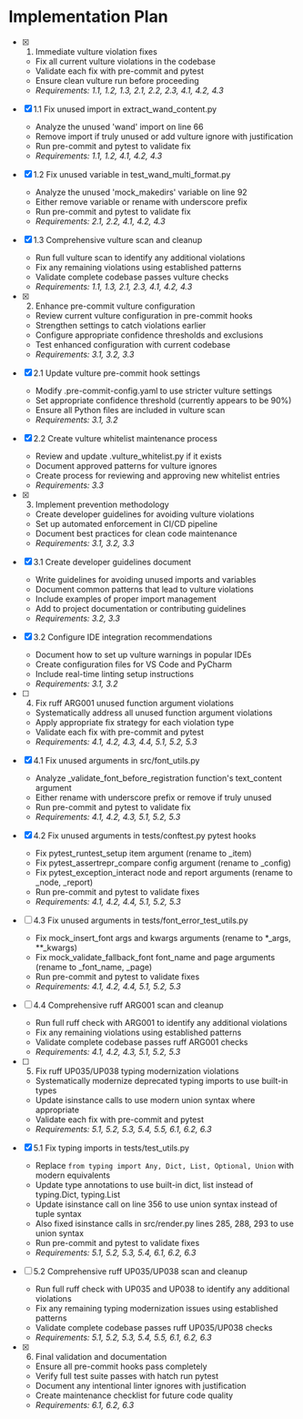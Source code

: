 # Implementation Plan

- [x] 1. Immediate vulture violation fixes
  - Fix all current vulture violations in the codebase
  - Validate each fix with pre-commit and pytest
  - Ensure clean vulture run before proceeding
  - _Requirements: 1.1, 1.2, 1.3, 2.1, 2.2, 2.3, 4.1, 4.2, 4.3_

- [x] 1.1 Fix unused import in extract_wand_content.py
  - Analyze the unused 'wand' import on line 66
  - Remove import if truly unused or add vulture ignore with justification
  - Run pre-commit and pytest to validate fix
  - _Requirements: 1.1, 1.2, 4.1, 4.2, 4.3_

- [x] 1.2 Fix unused variable in test_wand_multi_format.py
  - Analyze the unused 'mock_makedirs' variable on line 92
  - Either remove variable or rename with underscore prefix
  - Run pre-commit and pytest to validate fix
  - _Requirements: 2.1, 2.2, 4.1, 4.2, 4.3_

- [x] 1.3 Comprehensive vulture scan and cleanup
  - Run full vulture scan to identify any additional violations
  - Fix any remaining violations using established patterns
  - Validate complete codebase passes vulture checks
  - _Requirements: 1.1, 1.3, 2.1, 2.3, 4.1, 4.2, 4.3_

- [x] 2. Enhance pre-commit vulture configuration
  - Review current vulture configuration in pre-commit hooks
  - Strengthen settings to catch violations earlier
  - Configure appropriate confidence thresholds and exclusions
  - Test enhanced configuration with current codebase
  - _Requirements: 3.1, 3.2, 3.3_

- [x] 2.1 Update vulture pre-commit hook settings
  - Modify .pre-commit-config.yaml to use stricter vulture settings
  - Set appropriate confidence threshold (currently appears to be 90%)
  - Ensure all Python files are included in vulture scan
  - _Requirements: 3.1, 3.2_

- [x] 2.2 Create vulture whitelist maintenance process
  - Review and update .vulture_whitelist.py if it exists
  - Document approved patterns for vulture ignores
  - Create process for reviewing and approving new whitelist entries
  - _Requirements: 3.3_

- [x] 3. Implement prevention methodology
  - Create developer guidelines for avoiding vulture violations
  - Set up automated enforcement in CI/CD pipeline
  - Document best practices for clean code maintenance
  - _Requirements: 3.1, 3.2, 3.3_

- [x] 3.1 Create developer guidelines document
  - Write guidelines for avoiding unused imports and variables
  - Document common patterns that lead to vulture violations
  - Include examples of proper import management
  - Add to project documentation or contributing guidelines
  - _Requirements: 3.2, 3.3_

- [x] 3.2 Configure IDE integration recommendations
  - Document how to set up vulture warnings in popular IDEs
  - Create configuration files for VS Code and PyCharm
  - Include real-time linting setup instructions
  - _Requirements: 3.1, 3.2_

- [ ] 4. Fix ruff ARG001 unused function argument violations
  - Systematically address all unused function argument violations
  - Apply appropriate fix strategy for each violation type
  - Validate each fix with pre-commit and pytest
  - _Requirements: 4.1, 4.2, 4.3, 4.4, 5.1, 5.2, 5.3_

- [x] 4.1 Fix unused arguments in src/font_utils.py
  - Analyze _validate_font_before_registration function's text_content argument
  - Either rename with underscore prefix or remove if truly unused
  - Run pre-commit and pytest to validate fix
  - _Requirements: 4.1, 4.2, 4.3, 5.1, 5.2, 5.3_

- [x] 4.2 Fix unused arguments in tests/conftest.py pytest hooks
  - Fix pytest_runtest_setup item argument (rename to _item)
  - Fix pytest_assertrepr_compare config argument (rename to _config)
  - Fix pytest_exception_interact node and report arguments (rename to _node, _report)
  - Run pre-commit and pytest to validate fixes
  - _Requirements: 4.1, 4.2, 4.4, 5.1, 5.2, 5.3_

- [ ] 4.3 Fix unused arguments in tests/font_error_test_utils.py
  - Fix mock_insert_font args and kwargs arguments (rename to *_args, **_kwargs)
  - Fix mock_validate_fallback_font font_name and page arguments (rename to _font_name, _page)
  - Run pre-commit and pytest to validate fixes
  - _Requirements: 4.1, 4.2, 4.4, 5.1, 5.2, 5.3_

- [ ] 4.4 Comprehensive ruff ARG001 scan and cleanup
  - Run full ruff check with ARG001 to identify any additional violations
  - Fix any remaining violations using established patterns
  - Validate complete codebase passes ruff ARG001 checks
  - _Requirements: 4.1, 4.2, 4.3, 5.1, 5.2, 5.3_

- [ ] 5. Fix ruff UP035/UP038 typing modernization violations
  - Systematically modernize deprecated typing imports to use built-in types
  - Update isinstance calls to use modern union syntax where appropriate
  - Validate each fix with pre-commit and pytest
  - _Requirements: 5.1, 5.2, 5.3, 5.4, 5.5, 6.1, 6.2, 6.3_

- [x] 5.1 Fix typing imports in tests/test_utils.py
  - Replace `from typing import Any, Dict, List, Optional, Union` with modern equivalents
  - Update type annotations to use built-in dict, list instead of typing.Dict, typing.List
  - Update isinstance call on line 356 to use union syntax instead of tuple syntax
  - Also fixed isinstance calls in src/render.py lines 285, 288, 293 to use union syntax
  - Run pre-commit and pytest to validate fixes
  - _Requirements: 5.1, 5.2, 5.3, 5.4, 6.1, 6.2, 6.3_

- [ ] 5.2 Comprehensive ruff UP035/UP038 scan and cleanup
  - Run full ruff check with UP035 and UP038 to identify any additional violations
  - Fix any remaining typing modernization issues using established patterns
  - Validate complete codebase passes ruff UP035/UP038 checks
  - _Requirements: 5.1, 5.2, 5.3, 5.4, 5.5, 6.1, 6.2, 6.3_

- [x] 6. Final validation and documentation
  - Ensure all pre-commit hooks pass completely
  - Verify full test suite passes with hatch run pytest
  - Document any intentional linter ignores with justification
  - Create maintenance checklist for future code quality
  - _Requirements: 6.1, 6.2, 6.3_
